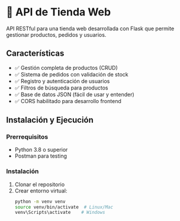 # 🛒 API de Tienda Web

API RESTful para una tienda web desarrollada con Flask que permite gestionar productos, pedidos y usuarios.

## Características

- ✅ Gestión completa de productos (CRUD)
- ✅ Sistema de pedidos con validación de stock
- ✅ Registro y autenticación de usuarios
- ✅ Filtros de búsqueda para productos
- ✅ Base de datos JSON (fácil de usar y entender)
- ✅ CORS habilitado para desarrollo frontend

## Instalación y Ejecución

### Prerrequisitos
- Python 3.8 o superior
- Postman para testing

### Instalación
1. Clonar el repositorio
2. Crear entorno virtual:
   ```bash
   python -m venv venv
   source venv/bin/activate  # Linux/Mac
   venv\Scripts\activate    # Windows
